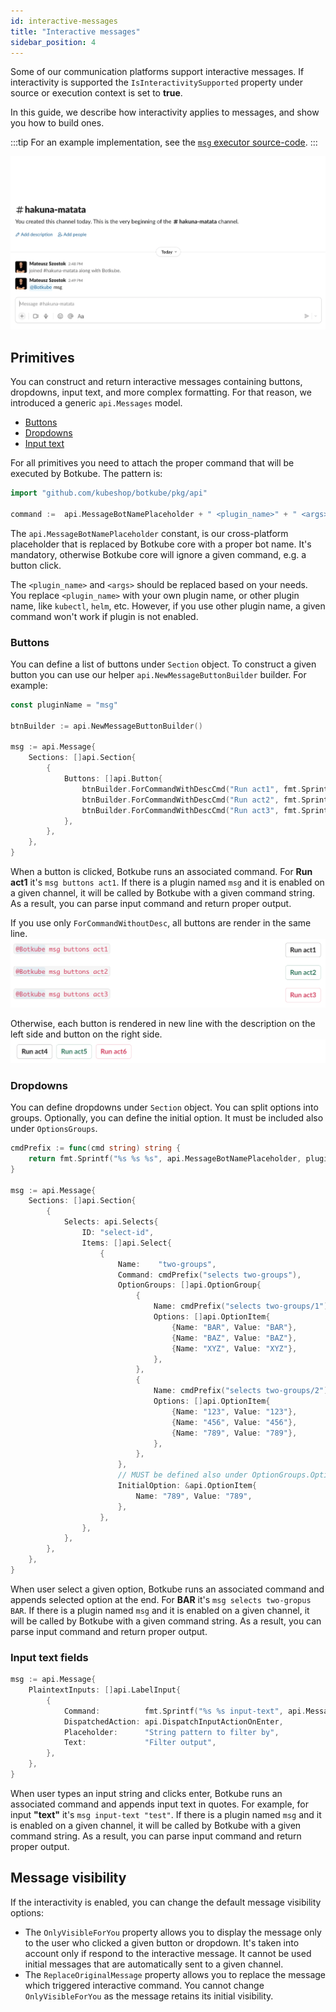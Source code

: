 ```yaml
---
id: interactive-messages
title: "Interactive messages"
sidebar_position: 4
---
```


Some of our communication platforms support interactive messages. If interactivity is supported the `IsInteractivitySupported` property under source or execution context is set to **true**.

In this guide, we describe how interactivity applies to messages, and show you how to build ones.

:::tip
For an example implementation, see the [`msg` executor source-code](https://github.com/kubeshop/botkube-plugins-template/blob/main/cmd/msg/main.go).
:::

![demo](./assets/demo-msg.gif)

## Primitives

You can construct and return interactive messages containing buttons, dropdowns, input text, and more complex formatting. For that reason, we introduced a generic `api.Messages` model.

- [Buttons](#buttons)
- [Dropdowns](#dropdowns)
- [Input text](#input-text-fields)

For all primitives you need to attach the proper command that will be executed by Botkube. The pattern is:

```go
import "github.com/kubeshop/botkube/pkg/api"

command :=  api.MessageBotNamePlaceholder + " <plugin_name>" + " <args>"
```

The `api.MessageBotNamePlaceholder` constant, is our cross-platform placeholder that is replaced by Botkube core with a proper bot name. It's mandatory, otherwise Botkube core will ignore a given command, e.g. a button click.

The `<plugin_name>` and `<args>` should be replaced based on your needs. You replace `<plugin_name>` with your own plugin name, or other plugin name, like `kubectl`, `helm`, etc. However, if you use other plugin name, a given command won't work if plugin is not enabled.

### Buttons

You can define a list of buttons under `Section` object. To construct a given button you can use our helper `api.NewMessageButtonBuilder` builder. For example:

```go
const pluginName = "msg"

btnBuilder := api.NewMessageButtonBuilder()

msg := api.Message{
	Sections: []api.Section{
		{
			Buttons: []api.Button{
				btnBuilder.ForCommandWithDescCmd("Run act1", fmt.Sprintf("%s buttons act1", pluginName)),
				btnBuilder.ForCommandWithDescCmd("Run act2", fmt.Sprintf("%s buttons act2", pluginName), api.ButtonStylePrimary),
				btnBuilder.ForCommandWithDescCmd("Run act3", fmt.Sprintf("%s buttons act3", pluginName), api.ButtonStyleDanger),
			},
		},
	},
}
```

When a button is clicked, Botkube runs an associated command. For **Run act1** it's `msg buttons act1`. If there is a plugin named `msg` and it is enabled on a given channel, it will be called by Botkube with a given command string. As a result, you can parse input command and return proper output.

If you use only `ForCommandWithoutDesc`, all buttons are render in the same line.
![btns-desc](./assets/btns-desc.png)

Otherwise, each button is rendered in new line with the description on the left side and button on the right side.
![btns-inline](./assets/btns-inline.png)

### Dropdowns

You can define dropdowns under `Section` object. You can split options into groups. Optionally, you can define the initial option. It must be included also under `OptionsGroups`.

```go
cmdPrefix := func(cmd string) string {
	return fmt.Sprintf("%s %s %s", api.MessageBotNamePlaceholder, pluginName, cmd)
}

msg := api.Message{
	Sections: []api.Section{
		{
			Selects: api.Selects{
				ID: "select-id",
				Items: []api.Select{
					{
						Name:    "two-groups",
						Command: cmdPrefix("selects two-groups"),
						OptionGroups: []api.OptionGroup{
							{
								Name: cmdPrefix("selects two-groups/1"),
								Options: []api.OptionItem{
									{Name: "BAR", Value: "BAR"},
									{Name: "BAZ", Value: "BAZ"},
									{Name: "XYZ", Value: "XYZ"},
								},
							},
							{
								Name: cmdPrefix("selects two-groups/2"),
								Options: []api.OptionItem{
									{Name: "123", Value: "123"},
									{Name: "456", Value: "456"},
									{Name: "789", Value: "789"},
								},
							},
						},
						// MUST be defined also under OptionGroups.Options slice.
						InitialOption: &api.OptionItem{
							Name: "789", Value: "789",
						},
					},
				},
			},
		},
	},
}
```

When user select a given option, Botkube runs an associated command and appends selected option at the end. For **BAR** it's `msg selects two-gropus BAR`. If there is a plugin named `msg` and it is enabled on a given channel, it will be called by Botkube with a given command string. As a result, you can parse input command and return proper output.

### Input text fields

```go
msg := api.Message{
	PlaintextInputs: []api.LabelInput{
		{
			Command:          fmt.Sprintf("%s %s input-text", api.MessageBotNamePlaceholder, pluginName),
			DispatchedAction: api.DispatchInputActionOnEnter,
			Placeholder:      "String pattern to filter by",
			Text:             "Filter output",
		},
	},
}
```

When user types an input string and clicks enter, Botkube runs an associated command and appends input text in quotes. For example, for input **"text"** it's `msg input-text "test"`. If there is a plugin named `msg` and it is enabled on a given channel, it will be called by Botkube with a given command string. As a result, you can parse input command and return proper output.

## Message visibility

If the interactivity is enabled, you can change the default message visibility options:

- The `OnlyVisibleForYou` property allows you to display the message only to the user who clicked a given button or dropdown. It's taken into account only if respond to the interactive message. It cannot be used initial messages that are automatically sent to a given channel.
- The `ReplaceOriginalMessage` property allows you to replace the message which triggered interactive command. You cannot change `OnlyVisibleForYou` as the message retains its initial visibility.
